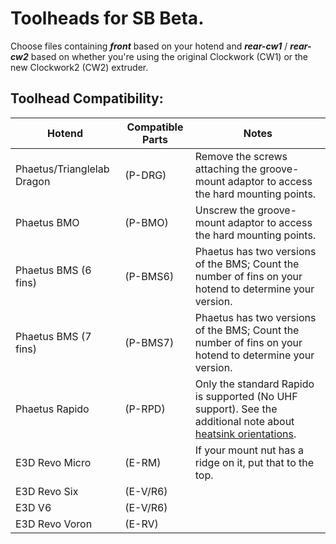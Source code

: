# Toolheads for SB Beta.

Choose files containing ***front*** based on your hotend and ***rear-cw1*** / ***rear-cw2*** based on whether you're using the original Clockwork (CW1) or the new Clockwork2 (CW2) extruder.

## Toolhead Compatibility:


| Hotend                     | Compatible Parts | Notes                                                                                                   |
| ---------------------------- | ------------------ | --------------------------------------------------------------------------------------------------------- |
| Phaetus/Trianglelab Dragon | (P-DRG)          | Remove the screws attaching the groove-mount adaptor to access the hard mounting points.                |
| Phaetus BMO                | (P-BMO)          | Unscrew the groove-mount adaptor to access the hard mounting points.                                    |
| Phaetus BMS (6 fins)       | (P-BMS6)         | Phaetus has two versions of the BMS; Count the number of fins on your hotend to determine your version. |
| Phaetus BMS (7 fins)       | (P-BMS7)         | Phaetus has two versions of the BMS; Count the number of fins on your hotend to determine your version. |
| Phaetus Rapido             | (P-RPD)          | Only the standard Rapido is supported (No UHF support). See the additional note about [heatsink orientations](phaetus_rapido/README.md). |
| E3D Revo Micro             | (E-RM)           | If your mount nut has a ridge on it, put that to the top.                                                |
| E3D Revo Six               | (E-V/R6)         |                                                                                                         |
| E3D V6                     | (E-V/R6)         |                                                                                                         |
| E3D Revo Voron             | (E-RV)           |                                                                                                         |

